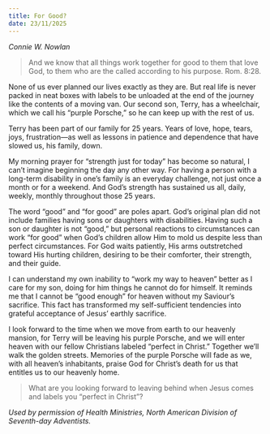 ```yaml
---
title: For Good?
date: 23/11/2025
---
```


_Connie W. Nowlan_

> <p></p>
> And we know that all things work together for good to them that love God, to them who are the called according to his purpose. Rom. 8:28.

None of us ever planned our lives exactly as they are. But real life is never packed in neat boxes with labels to be unloaded at the end of the journey like the contents of a moving van. Our second son, Terry, has a wheelchair, which we call his “purple Porsche,” so he can keep up with the rest of us.

Terry has been part of our family for 25 years. Years of love, hope, tears, joys, frustration—as well as lessons in patience and dependence that have slowed us, his family, down.

My morning prayer for “strength just for today” has become so natural, I can’t imagine beginning the day any other way. For having a person with a long-term disability in one’s family is an everyday challenge, not just once a month or for a weekend. And God’s strength has sustained us all, daily, weekly, monthly throughout those 25 years.

The word “good” and “for good” are poles apart. God’s original plan did not include families having sons or daughters with disabilities. Having such a son or daughter is not “good,” but personal reactions to circumstances can work “for good” when God’s children allow Him to mold us despite less than perfect circumstances. For God waits patiently, His arms outstretched toward His hurting children, desiring to be their comforter, their strength, and their guide.

I can understand my own inability to “work my way to heaven” better as I care for my son, doing for him things he cannot do for himself. It reminds me that I cannot be “good enough” for heaven without my Saviour’s sacrifice. This fact has transformed my self-sufficient tendencies into grateful acceptance of Jesus’ earthly sacrifice.

I look forward to the time when we move from earth to our heavenly mansion, for Terry will be leaving his purple Porsche, and we will enter heaven with our fellow Christians labeled “perfect in Christ.” Together we’ll walk the golden streets. Memories of the purple Porsche will fade as we, with all heaven’s inhabitants, praise God for Christ’s death for us that entitles us to our heavenly home.

> <callout></callout>
> What are you looking forward to leaving behind when Jesus comes and labels you “perfect in Christ”?

_Used by permission of Health Ministries, North American Division of Seventh-day Adventists._
